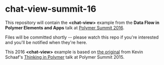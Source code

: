 # chat-view-summit-16

This repository will contain the **&lt;chat-view&gt;** example from the **Data Flow in Polymer Elements and Apps** talk at [Polymer Summit 2016](https://www.polymer-project.org/summit).

Files will be committed shortly -- please watch this repo if you're interested and you'll be notified when they're here.

This 2016 **&lt;chat-view&gt;** example is based on [the original](https://github.com/kevinpschaaf/chat-view-paper) from Kevin Schaaf's [Thinking in Polymer](https://www.youtube.com/watch?v=ZDjiUmx51y8) talk at Polymer Summit 2015.
